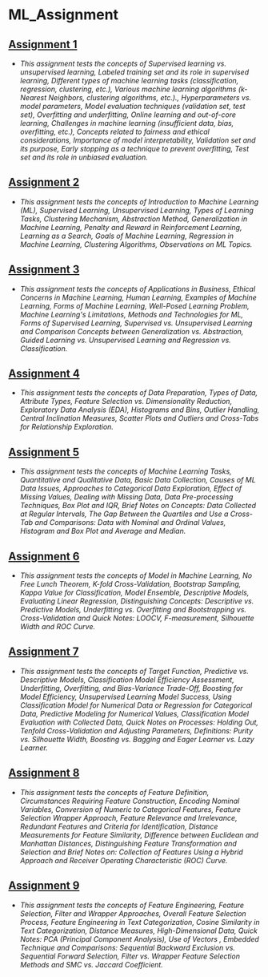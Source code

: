 # ML_Assignment

## [Assignment 1](https://github.com/arunk7033/ML_Assignment/blob/main/Assignment_1.ipynb)
   - *This assignment tests the concepts of Supervised learning vs. unsupervised learning, Labeled training set and its role in supervised learning, Different types of machine learning tasks (classification, regression, clustering, etc.), Various machine learning algorithms (k-Nearest Neighbors, clustering algorithms, etc.)., Hyperparameters vs. model parameters, Model evaluation techniques (validation set, test set), Overfitting and underfitting, Online learning and out-of-core learning, Challenges in machine learning (insufficient data, bias, overfitting, etc.), Concepts related to fairness and ethical considerations, Importance of model interpretability, Validation set and its purpose, Early stopping as a technique to prevent overfitting, Test set and its role in unbiased evaluation.*

## [Assignment 2](https://github.com/arunk7033/ML_Assignment/blob/main/Assignment_2.ipynb)
   - *This assignment tests the concepts of Introduction to Machine Learning (ML), Supervised Learning, Unsupervised Learning, Types of Learning Tasks, Clustering Mechanism, Abstraction Method, Generalization in Machine Learning, Penalty and Reward in Reinforcement Learning, Learning as a Search, Goals of Machine Learning, Regression in Machine Learning, Clustering Algorithms, Observations on ML Topics.*

## [Assignment 3](https://github.com/arunk7033/ML_Assignment/blob/main/Assignment_3.ipynb)
 - *This assignment tests the concepts of Applications in Business, Ethical Concerns in Machine Learning, Human Learning, Examples of Machine Learning, Forms of Machine Learning, Well-Posed Learning Problem, Machine Learning's Limitations, Methods and Technologies for ML, Forms of Supervised Learning, Supervised vs. Unsupervised Learning and Comparison Concepts between Generalization vs. Abstraction, Guided Learning vs. Unsupervised Learning and Regression vs. Classification.*

## [Assignment 4](https://github.com/arunk7033/ML_Assignment/blob/main/Assignment_4.ipynb)
 - *This assignment tests the concepts of Data Preparation, Types of Data, Attribute Types, Feature Selection vs. Dimensionality Reduction, Exploratory Data Analysis (EDA), Histograms and Bins, Outlier Handling, Central Inclination Measures, Scatter Plots and Outliers and Cross-Tabs for Relationship Exploration.*

## [Assignment 5](https://github.com/arunk7033/ML_Assignment/blob/main/Assignment_5.ipynb)
 - *This assignment tests the concepts of Machine Learning Tasks, Quantitative and Qualitative Data, Basic Data Collection, Causes of ML Data Issues, Approaches to Categorical Data Exploration, Effect of Missing Values, Dealing with Missing Data, Data Pre-processing Techniques, Box Plot and IQR, Brief Notes on Concepts: Data Collected at Regular Intervals, The Gap Between the Quartiles and Use a Cross-Tab and Comparisons: Data with Nominal and Ordinal Values, Histogram and Box Plot and Average and Median.*

## [Assignment 6](https://github.com/arunk7033/ML_Assignment/blob/main/Assignment_6.ipynb)
 - *This assignment tests the concepts of Model in Machine Learning, No Free Lunch Theorem, K-fold Cross-Validation, Bootstrap Sampling, Kappa Value for Classification, Model Ensemble, Descriptive Models, Evaluating Linear Regression, Distinguishing Concepts: Descriptive vs. Predictive Models, Underfitting vs. Overfitting and Bootstrapping vs. Cross-Validation and Quick Notes: LOOCV, F-measurement, Silhouette Width and ROC Curve.*

## [Assignment 7](https://github.com/arunk7033/ML_Assignment/blob/main/Assignment_7.ipynb)
 - *This assignment tests the concepts of Target Function, Predictive vs. Descriptive Models, Classification Model Efficiency Assessment, Underfitting, Overfitting, and Bias-Variance Trade-Off, Boosting for Model Efficiency, Unsupervised Learning Model Success, Using Classification Model for Numerical Data or Regression for Categorical Data, Predictive Modeling for Numerical Values, Classification Model Evaluation with Collected Data, Quick Notes on Processes: Holding Out, Tenfold Cross-Validation and Adjusting Parameters, Definitions: Purity vs. Silhouette Width, Boosting vs. Bagging and Eager Learner vs. Lazy Learner.*

## [Assignment 8](https://github.com/arunk7033/ML_Assignment/blob/main/Assignment_8.ipynb)
 - *This assignment tests the concepts of Feature Definition, Circumstances Requiring Feature Construction, Encoding Nominal Variables, Conversion of Numeric to Categorical Features, Feature Selection Wrapper Approach, Feature Relevance and Irrelevance, Redundant Features and Criteria for Identification, Distance Measurements for Feature Similarity, Difference between Euclidean and Manhattan Distances, Distinguishing Feature Transformation and Selection and Brief Notes on: Collection of Features Using a Hybrid Approach and Receiver Operating Characteristic (ROC) Curve.*

## [Assignment 9](https://github.com/arunk7033/ML_Assignment/blob/main/Assignment_9.ipynb)
 - *This assignment tests the concepts of Feature Engineering, Feature Selection, Filter and Wrapper Approaches, Overall Feature Selection Process, Feature Engineering in Text Categorization, Cosine Similarity in Text Categorization, Distance Measures, High-Dimensional Data, Quick Notes: PCA (Principal Component Analysis), Use of Vectors , Embedded Technique and Comparisons:  Sequential Backward Exclusion vs. Sequential Forward Selection, Filter vs. Wrapper Feature Selection Methods and SMC vs. Jaccard Coefficient.*
